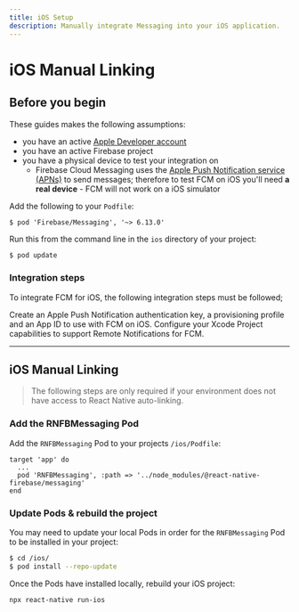 ```yaml
---
title: iOS Setup
description: Manually integrate Messaging into your iOS application.
---
```


# iOS Manual Linking

## Before you begin

These guides makes the following assumptions:

- you have an active [Apple Developer account](https://developer.apple.com/membercenter/index.action)
- you have an active Firebase project
- you have a physical device to test your integration on
  - Firebase Cloud Messaging uses the [Apple Push Notification service (APNs)](https://developer.apple.com/notifications/) to send messages; therefore to test FCM on iOS you'll need **a real device** - FCM will not work on a iOS simulator

Add the following to your `Podfile`:

```ruby{3}
$ pod 'Firebase/Messaging', '~> 6.13.0'
```

Run this from the command line in the `ios` directory of your project:

```bash
$ pod update
```

### Integration steps

To integrate FCM for iOS, the following integration steps must be followed;

<Grid>
  <Block
		title="Configure Apple Push Notification service for FCM"
		to="/ios-configure-apns"
		icon="important_devices"
		color="#2196F3"
	>
		Create an Apple Push Notification authentication key, a provisioning profile and an App ID to use with FCM on iOS.
  	</Block>
	<Block
		title="Configure Xcode Project notification capabilities"
		to="/ios-xcode-project-capabilities"
		icon="add_alert"
		color="#2196F3"
	>
		Configure your Xcode Project capabilities to support Remote Notifications for FCM.
  	</Block>
</Grid>

---

## iOS Manual Linking

> The following steps are only required if your environment does not have access to React Native
> auto-linking.

### Add the RNFBMessaging Pod

Add the `RNFBMessaging` Pod to your projects `/ios/Podfile`:

```ruby{3}
target 'app' do
  ...
  pod 'RNFBMessaging', :path => '../node_modules/@react-native-firebase/messaging'
end
```

### Update Pods & rebuild the project

You may need to update your local Pods in order for the `RNFBMessaging` Pod to be installed in your project:

```bash
$ cd /ios/
$ pod install --repo-update
```

Once the Pods have installed locally, rebuild your iOS project:

```bash
npx react-native run-ios
```

